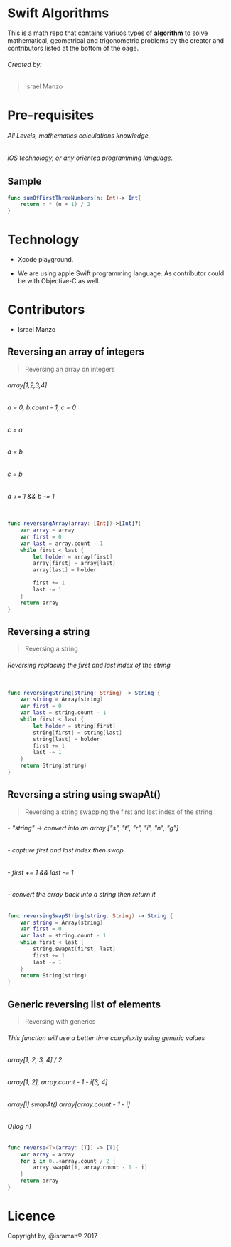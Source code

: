 
# Swift Algorithms

This is a math repo that contains variuos types of **algorithm** to solve mathematical, geometrical and trigonometric problems by the creator and contributors listed at the bottom of the oage.

###### Created by:
>  Israel Manzo

# Pre-requisites

###### All Levels, mathematics calculations knowledge.
###### iOS technology, or any oriented programming language.
## Sample

``` swift
func sumOfFirstThreeNumbers(n: Int)-> Int{
    return n * (n + 1) / 2
}
```
# Technology

- Xcode playground.

- We are using apple Swift programming language. As contributor could be with Objective-C as well.


# Contributors

- Israel Manzo

## Reversing an array of integers

> Reversing an array on integers

###### array[1,2,3,4]
###### a = 0, b.count - 1, c = 0
###### c = a
###### a = b
###### c = b
###### a += 1 && b -= 1


``` swift

func reversingArray(array: [Int])->[Int]?{
    var array = array
    var first = 0
    var last = array.count - 1
    while first < last {
        let holder = array[first]
        array[first] = array[last]
        array[last] = holder

        first += 1
        last -= 1
    }
    return array
}
```

## Reversing a string

> Reversing a string
###### Reversing replacing the first and last index of the string

``` swift

func reversingString(string: String) -> String {
    var string = Array(string)
    var first = 0
    var last = string.count - 1
    while first < last {
        let holder = string[first]
        string[first] = string[last]
        string[last] = holder
        first += 1
        last -= 1
    }
    return String(string)
}

```

## Reversing a string using swapAt()

> Reversing a string swapping the first and last index of the string

###### - "string" -> convert into an array ["s", "t", "r", "i", "n", "g"]
###### - capture first and last index then swap
###### - first += 1 && last -= 1
###### - convert the array back into a string then return it



``` swift
func reversingSwapString(string: String) -> String {
    var string = Array(string)
    var first = 0
    var last = string.count - 1
    while first < last {
        string.swapAt(first, last)
        first += 1
        last -= 1
    }
    return String(string)
}

```
## Generic reversing list of elements
> Reversing with generics
###### This function will use a better time complexity using generic values
###### array[1, 2, 3, 4] / 2
###### array[1, 2], array.count - 1 - i[3, 4]
###### array[i] swapAt() array[array.count - 1 - i]
###### O(log n)

``` swift
func reverse<T>(array: [T]) -> [T]{
    var array = array
    for i in 0..<array.count / 2 {
        array.swapAt(i, array.count - 1 - i)
    }
    return array
}
```

# Licence
Copyright by, @israman® 2017

